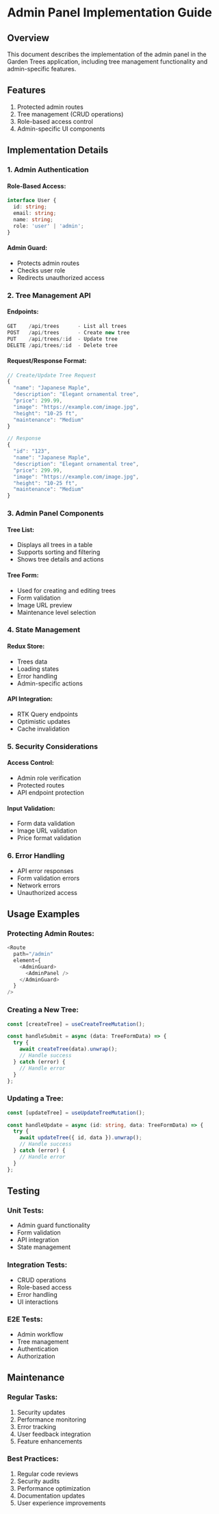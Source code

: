 # Admin Panel Implementation Guide

## Overview
This document describes the implementation of the admin panel in the Garden Trees application, including tree management functionality and admin-specific features.

## Features
1. Protected admin routes
2. Tree management (CRUD operations)
3. Role-based access control
4. Admin-specific UI components

## Implementation Details

### 1. Admin Authentication

#### Role-Based Access:
```typescript
interface User {
  id: string;
  email: string;
  name: string;
  role: 'user' | 'admin';
}
```

#### Admin Guard:
- Protects admin routes
- Checks user role
- Redirects unauthorized access

### 2. Tree Management API

#### Endpoints:
```typescript
GET    /api/trees      - List all trees
POST   /api/trees      - Create new tree
PUT    /api/trees/:id  - Update tree
DELETE /api/trees/:id  - Delete tree
```

#### Request/Response Format:
```typescript
// Create/Update Tree Request
{
  "name": "Japanese Maple",
  "description": "Elegant ornamental tree",
  "price": 299.99,
  "image": "https://example.com/image.jpg",
  "height": "10-25 ft",
  "maintenance": "Medium"
}

// Response
{
  "id": "123",
  "name": "Japanese Maple",
  "description": "Elegant ornamental tree",
  "price": 299.99,
  "image": "https://example.com/image.jpg",
  "height": "10-25 ft",
  "maintenance": "Medium"
}
```

### 3. Admin Panel Components

#### Tree List:
- Displays all trees in a table
- Supports sorting and filtering
- Shows tree details and actions

#### Tree Form:
- Used for creating and editing trees
- Form validation
- Image URL preview
- Maintenance level selection

### 4. State Management

#### Redux Store:
- Trees data
- Loading states
- Error handling
- Admin-specific actions

#### API Integration:
- RTK Query endpoints
- Optimistic updates
- Cache invalidation

### 5. Security Considerations

#### Access Control:
- Admin role verification
- Protected routes
- API endpoint protection

#### Input Validation:
- Form data validation
- Image URL validation
- Price format validation

### 6. Error Handling

- API error responses
- Form validation errors
- Network errors
- Unauthorized access

## Usage Examples

### Protecting Admin Routes:
```typescript
<Route
  path="/admin"
  element={
    <AdminGuard>
      <AdminPanel />
    </AdminGuard>
  }
/>
```

### Creating a New Tree:
```typescript
const [createTree] = useCreateTreeMutation();

const handleSubmit = async (data: TreeFormData) => {
  try {
    await createTree(data).unwrap();
    // Handle success
  } catch (error) {
    // Handle error
  }
};
```

### Updating a Tree:
```typescript
const [updateTree] = useUpdateTreeMutation();

const handleUpdate = async (id: string, data: TreeFormData) => {
  try {
    await updateTree({ id, data }).unwrap();
    // Handle success
  } catch (error) {
    // Handle error
  }
};
```

## Testing

### Unit Tests:
- Admin guard functionality
- Form validation
- API integration
- State management

### Integration Tests:
- CRUD operations
- Role-based access
- Error handling
- UI interactions

### E2E Tests:
- Admin workflow
- Tree management
- Authentication
- Authorization

## Maintenance

### Regular Tasks:
1. Security updates
2. Performance monitoring
3. Error tracking
4. User feedback integration
5. Feature enhancements

### Best Practices:
1. Regular code reviews
2. Security audits
3. Performance optimization
4. Documentation updates
5. User experience improvements
